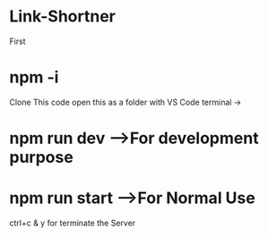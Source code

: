 # Link-Shortner
First
# npm -i
Clone This code
open this as a folder with VS Code
terminal ->
  # npm run dev   -->For development purpose 
  # npm run start   -->For Normal Use

ctrl+c & y for terminate the Server
